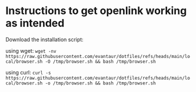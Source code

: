 # Instructions to get openlink working as intended

Download the installation script:

using wget:
`wget -nv https://raw.githubusercontent.com/evantaur/dotfiles/refs/heads/main/local/browser.sh -O /tmp/browser.sh && bash /tmp/browser.sh`

using curl:
`curl -s https://raw.githubusercontent.com/evantaur/dotfiles/refs/heads/main/local/browser.sh -o /tmp/browser.sh && bash /tmp/browser.sh`
